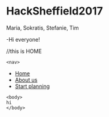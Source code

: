 # HackSheffield2017
Maria, Sokratis, Stefanie, Tim

-Hi everyone!



//this is HOME

<!doctype html>
<html>
    <head>
      <link href="reset.css" rel="stylesheet">
      <link href="forhs3.css" rel="stylesheet">
	  <meta charset="utf-8">
	  <title> Safer flying with Smart Fly</title>
	</head>
	
	<nav>
  <ul>
    <li><a href="forhs31.html">Home</a></li>
    <li><a href="abouths3.html">About us</a></li>
    <li><a href="forhs3.html">Start planning</a></li>
  </ul>
    </nav>
	
	<body>
	hi
    </body>

</html> 

